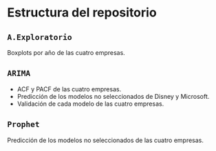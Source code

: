 #  Estructura del repositorio

## `A.Exploratorio`
Boxplots por año de las cuatro empresas.

## `ARIMA`
 - ACF y PACF de las cuatro empresas.
 - Predicción de los modelos no seleccionados de Disney y Microsoft.
 - Validación de cada modelo de las cuatro empresas.

## `Prophet`
Predicción de los modelos no seleccionados de las cuatro empresas.
